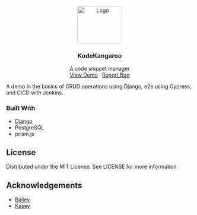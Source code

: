 <br />
<p align="center">
  <a href="https://kode-kangaroo.herokuapp.com/">
    <img src="static/img/roo-logo7.png" alt="Logo" width="120" height="100">
  </a>
  <h3 align="center">KodeKangaroo</h3>
    <p align="center">
    A code snippet manager
    <br />
    <a href="https://kode-kangaroo.herokuapp.com/">View Demo</a>
    ·
    <a href="https://github.com/peterson-dev/kode-kangaroo">Report Bug</a>
  </p>
</p>

A demo in the basics of CRUD operations using Django, e2e using Cypress, and CICD with Jenkins.

### Built With
- [Django](https://www.djangoproject.com/)
- PostgreSQL
- prism.js 

## License
Distributed under the MIT License. See LICENSE for more information.

## Acknowledgements
* [Bailey](https://github.com/bdcostin)
* [Kasey](https://github.com/angelkt07)